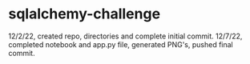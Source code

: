 # sqlalchemy-challenge
12/2/22, created repo, directories and complete initial commit. 
12/7/22, completed notebook and app.py file, generated PNG's, pushed final commit. 

    
